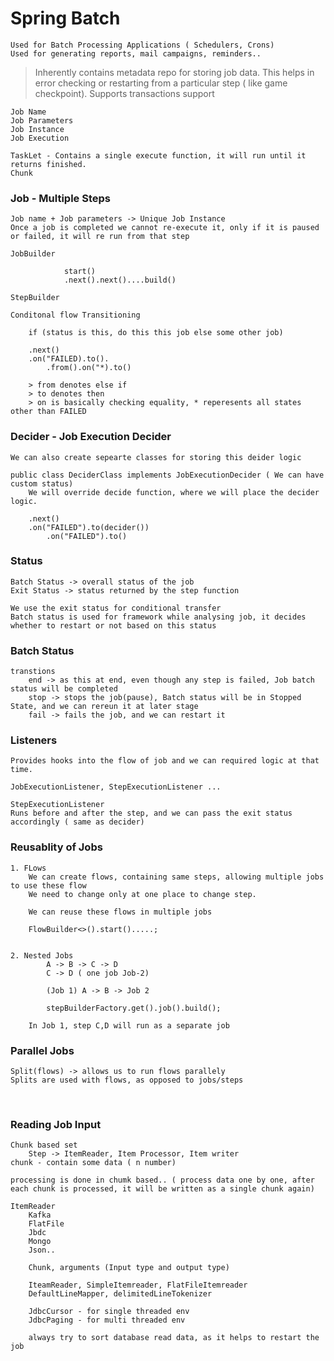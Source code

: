 
# Spring Batch

    Used for Batch Processing Applications ( Schedulers, Crons) 
    Used for generating reports, mail campaigns, reminders..


> Inherently contains metadata repo for storing job data. This helps in error checking or restarting from a particular step ( like game checkpoint).
> Supports transactions support

    Job Name
    Job Parameters
    Job Instance
    Job Execution

    TaskLet - Contains a single execute function, it will run until it returns finished.
    Chunk 
    

### Job - Multiple Steps

    Job name + Job parameters -> Unique Job Instance  
    Once a job is completed we cannot re-execute it, only if it is paused or failed, it will re run from that step

    JobBuilder  

                start()
                .next().next()....build()

    StepBuilder

    Conditonal flow Transitioning

        if (status is this, do this this job else some other job)

        .next()
        .on("FAILED).to().
            .from().on("*).to()

        > from denotes else if
        > to denotes then
        > on is basically checking equality, * reperesents all states other than FAILED 

 
### Decider - Job Execution Decider
    
    We can also create sepearte classes for storing this deider logic
    
    public class DeciderClass implements JobExecutionDecider ( We can have custom status)
        We will override decide function, where we will place the decider logic.

        .next()
        .on("FAILED").to(decider())
            .on("FAILED").to()


###  Status 
    
    Batch Status -> overall status of the job
    Exit Status -> status returned by the step function

    We use the exit status for conditional transfer
    Batch status is used for framework while analysing job, it decides whether to restart or not based on this status


###  Batch Status

    transtions
        end -> as this at end, even though any step is failed, Job batch status will be completed
        stop -> stops the job(pause), Batch status will be in Stopped State, and we can rereun it at later stage
        fail -> fails the job, and we can restart it

### Listeners
    Provides hooks into the flow of job and we can required logic at that time.
    
    JobExecutionListener, StepExecutionListener ... 

    StepExecutionListener
    Runs before and after the step, and we can pass the exit status accordingly ( same as decider)

### Reusablity of Jobs

    1. FLows
        We can create flows, containing same steps, allowing multiple jobs to use these flow
        We need to change only at one place to change step.

        We can reuse these flows in multiple jobs

        FlowBuilder<>().start().....;
        

    2. Nested Jobs
            A -> B -> C -> D
            C -> D ( one job Job-2)

            (Job 1) A -> B -> Job 2

            stepBuilderFactory.get().job().build();

        In Job 1, step C,D will run as a separate job

### Parallel Jobs  
    Split(flows) -> allows us to run flows parallely
    Splits are used with flows, as opposed to jobs/steps

&nbsp;
### Reading Job Input
    
    Chunk based set
        Step -> ItemReader, Item Processor, Item writer
    chunk - contain some data ( n number)

    processing is done in chumk based.. ( process data one by one, after each chunk is processed, it will be written as a single chunk again)

    ItemReader
        Kafka
        FlatFile
        Jbdc
        Mongo
        Json.. 

        Chunk, arguments (Input type and output type)

        IteamReader, SimpleItemreader, FlatFileItemreader
        DefaultLineMapper, delimitedLineTokenizer

        JdbcCursor - for single threaded env
        JdbcPaging - for multi threaded env
    
        always try to sort database read data, as it helps to restart the job






    
        
    